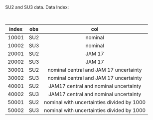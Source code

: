 SU2 and SU3 data.  Data Index:

<br>

| index |  obs      | col      |
| :--:  |  :--:     | :--:     |
| 10001 |  SU2      | nominal  |
| 10002 |  SU3      | nominal  |
| 20001 |  SU2      | JAM 17   |
| 20002 |  SU3      | JAM 17   |
| 30001 |  SU2      | nominal central and JAM 17 uncertainty     |
| 30002 |  SU3      | nominal central and JAM 17 uncertainty     |
| 40001 |  SU2      | JAM17 central and nominal uncertainty      |
| 40002 |  SU3      | JAM17 central and nominal uncertainty      |
| 50001 |  SU2      | nominal with uncertainties divided by 1000 |
| 50002 |  SU3      | nominal with uncertainties divided by 1000 |




